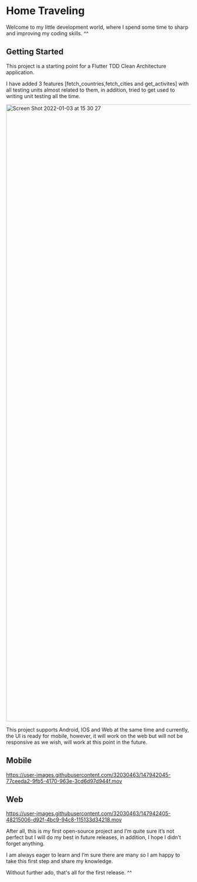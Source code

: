 # Home Traveling

Welcome to my little development world, where I spend some time to sharp and improving my coding skills. ^^

## Getting Started

This project is a starting point for a Flutter TDD Clean Architecture application.


I have added 3 features [fetch_countries,fetch_cities and get_activites] with all testing units almost related to them, in addition, tried to get used to writing unit testing all the time. 

<img width="1680" alt="Screen Shot 2022-01-03 at 15 30 27" src="https://user-images.githubusercontent.com/32030463/147940334-c7ddb293-24a5-4b66-866a-16fcb1d359cc.png">



This project supports Android, IOS and Web at the same time and currently, the UI is ready for mobile, however, it will work on the web but will not be responsive as we wish, will work at this point in the future.



## Mobile
https://user-images.githubusercontent.com/32030463/147942045-77ceeda2-9fb5-4170-963e-3cd6d97d944f.mov

## Web


https://user-images.githubusercontent.com/32030463/147942405-48215006-d92f-4bc9-94c8-115133d34218.mov


After all, this is my first open-source project and I’m quite sure it’s not perfect but I will do my best in future releases, in addition, I hope I didn’t forget anything.

I am always eager to learn and I’m sure there are many so I am happy to take this first step and share my knowledge.

Without further ado, that's all for the first release. ^^

